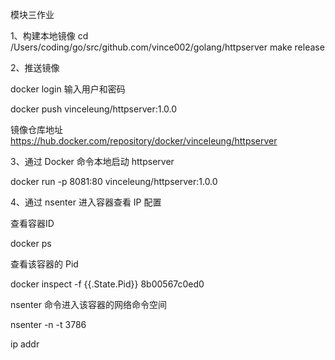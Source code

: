 

模块三作业

1、构建本地镜像
cd  /Users/coding/go/src/github.com/vince002/golang/httpserver
make release

2、推送镜像

docker login
输入用户和密码

docker push vinceleung/httpserver:1.0.0

镜像仓库地址
https://hub.docker.com/repository/docker/vinceleung/httpserver

3、通过 Docker 命令本地启动 httpserver

docker run -p 8081:80 vinceleung/httpserver:1.0.0

4、通过 nsenter 进入容器查看 IP 配置

查看容器ID 

docker ps 

查看该容器的 Pid

docker inspect -f {{.State.Pid}} 8b00567c0ed0

nsenter 命令进入该容器的网络命令空间

nsenter -n -t 3786

ip addr





